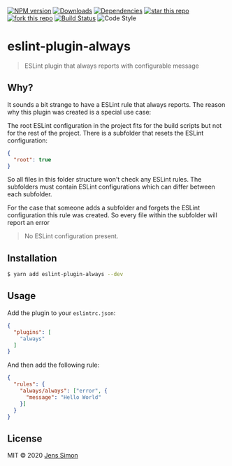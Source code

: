 [![NPM version][npm-image]][npm-url] [![Downloads][npm-downloads-image]][npm-url] [![Dependencies][deps-image]][deps-url] [![star this repo][gh-stars-image]][gh-url] [![fork this repo][gh-forks-image]][gh-url] [![Build Status][travis-image]][travis-url] ![Code Style][codestyle-image]

# eslint-plugin-always

> ESLint plugin that always reports with configurable message

## Why?

It sounds a bit strange to have a ESLint rule that always reports. The reason why this plugin was created is a special use case:

The root ESLint configuration in the project fits for the build scripts but not for the rest of the project.
There is a subfolder that resets the ESLint configuration:

```json
{
  "root": true
}
```

So all files in this folder structure won't check any ESLint rules.
The subfolders must contain ESLint configurations which can differ between each subfolder.

For the case that someone adds a subfolder and forgets the ESLint configuration this rule was created. So every file within the subfolder will report an error

> No ESLint configuration present.

## Installation

```sh
$ yarn add eslint-plugin-always --dev
```

## Usage

Add the plugin to your `eslintrc.json`:

```json
{
  "plugins": [
    "always"
  ]
}
```

And then add the following rule:

```json
{
  "rules": {
    "always/always": ["error", {
      "message": "Hello World"
    }]
  }
}
```

## License

MIT © 2020 [Jens Simon](https://github.com/jenssimon)

[npm-url]: https://www.npmjs.com/package/eslint-plugin-always
[npm-image]: https://badgen.net/npm/v/eslint-plugin-always
[npm-downloads-image]: https://badgen.net/npm/dt/eslint-plugin-always

[deps-url]: https://david-dm.org/jenssimon/eslint-plugin-always
[deps-image]: https://badgen.net/david/dep/jenssimon/eslint-plugin-always

[gh-url]: https://github.com/jenssimon/eslint-plugin-always
[gh-stars-image]: https://badgen.net/github/stars/jenssimon/eslint-plugin-always
[gh-forks-image]: https://badgen.net/github/forks/jenssimon/eslint-plugin-always

[travis-url]: https://travis-ci.com/jenssimon/eslint-plugin-always
[travis-image]: https://travis-ci.com/jenssimon/eslint-plugin-always.svg?branch=master

[codestyle-image]: https://badgen.net/badge/code%20style/airbnb/f2a
